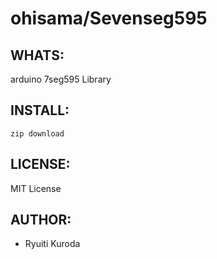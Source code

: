ohisama/Sevenseg595
======

WHATS:
------

  arduino 7seg595 Library

INSTALL:
--------
    zip download

LICENSE:
--------

  MIT License

AUTHOR:
-------

  * Ryuiti Kuroda
